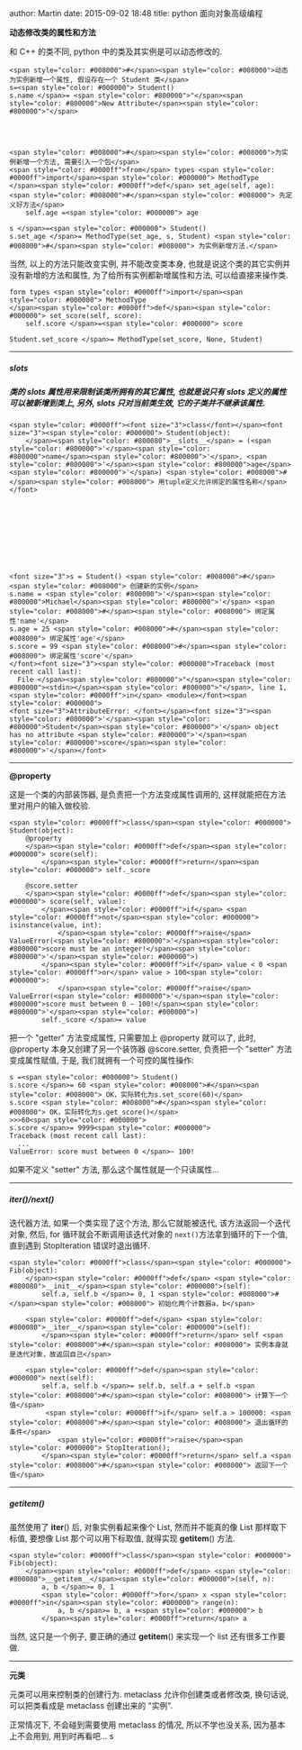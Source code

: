 author: Martin
date: 2015-09-02 18:48
title: python 面向对象高级编程

**动态修改类的属性和方法**

和 C++ 的类不同, python 中的类及其实例是可以动态修改的.

    <span style="color: #008000">#</span><span style="color: #008000">动态为实例新增一个属性, 假设存在一个 Student 类</span>
    s=<span style="color: #000000"> Student()
    s.name </span>= <span style="color: #800000">"</span><span style="color: #800000">New Attribute</span><span style="color: #800000">"</span>




    <span style="color: #008000">#</span><span style="color: #008000">为实例新增一个方法, 需要引入一个包</span>
    <span style="color: #0000ff">from</span> types <span style="color: #0000ff">import</span><span style="color: #000000"> MethodType
    </span><span style="color: #0000ff">def</span> set_age(self, age): <span style="color: #008000">#</span><span style="color: #008000"> 先定义好方法</span>
        self.age =<span style="color: #000000"> age

    s </span>=<span style="color: #000000"> Student()
    s.set_age </span>= MethodType(set_age, s, Student) <span style="color: #008000">#</span><span style="color: #008000"> 为实例新增方法.</span>




当然, 以上的方法只能改变实例, 并不能改变类本身, 也就是说这个类的其它实例并没有新增的方法和属性, 为了给所有实例都新增属性和方法, 可以给直接来操作类.



    form types <span style="color: #0000ff">import</span><span style="color: #000000"> MethodType
    </span><span style="color: #0000ff">def</span><span style="color: #000000"> set_score(self, score):
        self.score </span>=<span style="color: #000000"> score

    Student.set_score </span>= MethodType(set_score, None, Student)




* * *





##### __slots__




##### 类的 __slots__ 属性用来限制该类所拥有的其它属性, 也就是说只有 __slots__ 定义的属性可以被新增到类上, 另外, __slots__ 只对当前类生效, 它的子类并不继承该属性.



    <span style="color: #0000ff"><font size="3">class</font></span><font size="3"><span style="color: #000000"> Student(object):
        </span><span style="color: #800080">__slots__</span> = (<span style="color: #800000">'</span><span style="color: #800000">name</span><span style="color: #800000">'</span>, <span style="color: #800000">'</span><span style="color: #800000">age</span><span style="color: #800000">'</span>) <span style="color: #008000">#</span><span style="color: #008000"> 用tuple定义允许绑定的属性名称</span></font>










    <font size="3">s = Student() <span style="color: #008000">#</span><span style="color: #008000"> 创建新的实例</span>
    s.name = <span style="color: #800000">'</span><span style="color: #800000">Michael</span><span style="color: #800000">'</span> <span style="color: #008000">#</span><span style="color: #008000"> 绑定属性'name'</span>
    s.age = 25 <span style="color: #008000">#</span><span style="color: #008000"> 绑定属性'age'</span>
    s.score = 99 <span style="color: #008000">#</span><span style="color: #008000"> 绑定属性'score'</span>
    </font><font size="3"><span style="color: #000000">Traceback (most recent call last):
      File </span><span style="color: #800000">"</span><span style="color: #800000"><stdin></span><span style="color: #800000">"</span>, line 1, <span style="color: #0000ff">in</span> <module></font><span style="color: #000000">
    <font size="3">AttributeError: </font></span><font size="3"><span style="color: #800000">'</span><span style="color: #800000">Student</span><span style="color: #800000">'</span> object has no attribute <span style="color: #800000">'</span><span style="color: #800000">score</span><span style="color: #800000">'</span></font>




* * *





**@property**




这是一个类的内部装饰器, 是负责把一个方法变成属性调用的, 这样就能把在方法里对用户的输入做校验.



    <span style="color: #0000ff">class</span><span style="color: #000000"> Student(object):
        @property
        </span><span style="color: #0000ff">def</span><span style="color: #000000"> score(self):
            </span><span style="color: #0000ff">return</span><span style="color: #000000"> self._score

        @score.setter
        </span><span style="color: #0000ff">def</span><span style="color: #000000"> score(self, value):
            </span><span style="color: #0000ff">if</span> <span style="color: #0000ff">not</span><span style="color: #000000"> isinstance(value, int):
                </span><span style="color: #0000ff">raise</span> ValueError(<span style="color: #800000">'</span><span style="color: #800000">score must be an integer!</span><span style="color: #800000">'</span><span style="color: #000000">)
            </span><span style="color: #0000ff">if</span> value < 0 <span style="color: #0000ff">or</span> value > 100<span style="color: #000000">:
                </span><span style="color: #0000ff">raise</span> ValueError(<span style="color: #800000">'</span><span style="color: #800000">score must between 0 ~ 100!</span><span style="color: #800000">'</span><span style="color: #000000">)
            self._score </span>= value




把一个 "getter" 方法变成属性, 只需要加上 @property 就可以了, 此时, @property 本身又创建了另一个装饰器 @score.setter, 负责把一个 "setter" 方法变成属性赋值, 于是, 我们就拥有一个可控的属性操作:



    s =<span style="color: #000000"> Student()
    s.score </span>= 60 <span style="color: #008000">#</span><span style="color: #008000"> OK，实际转化为s.set_score(60)</span>
    s.score <span style="color: #008000">#</span><span style="color: #008000"> OK，实际转化为s.get_score()</span>
    >>>60<span style="color: #000000">
    s.score </span>= 9999<span style="color: #000000">
    Traceback (most recent call last):
      ...
    ValueError: score must between 0 </span>~ 100!





如果不定义 "setter" 方法, 那么这个属性就是一个只读属性...




* * *





##### __iter__()/next()




迭代器方法, 如果一个类实现了这个方法, 那么它就能被迭代, 该方法返回一个迭代对象, 然后, for 循环就会不断调用该迭代对象的 `next()`方法拿到循环的下一个值, 直到遇到 StopIteration 错误时退出循环.



    <span style="color: #0000ff">class</span><span style="color: #000000"> Fib(object):
        </span><span style="color: #0000ff">def</span> <span style="color: #800080">__init__</span><span style="color: #000000">(self):
            self.a, self.b </span>= 0, 1 <span style="color: #008000">#</span><span style="color: #008000"> 初始化两个计数器a，b</span>

        <span style="color: #0000ff">def</span> <span style="color: #800080">__iter__</span><span style="color: #000000">(self):
            </span><span style="color: #0000ff">return</span> self <span style="color: #008000">#</span><span style="color: #008000"> 实例本身就是迭代对象，故返回自己</span>

        <span style="color: #0000ff">def</span><span style="color: #000000"> next(self):
            self.a, self.b </span>= self.b, self.a + self.b <span style="color: #008000">#</span><span style="color: #008000"> 计算下一个值</span>
             <span style="color: #0000ff">if</span> self.a > 100000: <span style="color: #008000">#</span><span style="color: #008000"> 退出循环的条件</span>
                <span style="color: #0000ff">raise</span><span style="color: #000000"> StopIteration();
            </span><span style="color: #0000ff">return</span> self.a <span style="color: #008000">#</span><span style="color: #008000"> 返回下一个值</span>




* * *





##### __getitem__()




虽然使用了 __iter__() 后, 对象实例看起来像个 List, 然而并不能真的像 List 那样取下标值, 要想像 List 那个可以用下标取值, 就得实现 __getitem__() 方法.



    <span style="color: #0000ff">class</span><span style="color: #000000"> Fib(object):
        </span><span style="color: #0000ff">def</span> <span style="color: #800080">__getitem__</span><span style="color: #000000">(self, n):
            a, b </span>= 0, 1
            <span style="color: #0000ff">for</span> x <span style="color: #0000ff">in</span><span style="color: #000000"> range(n):
                a, b </span>= b, a +<span style="color: #000000"> b
            </span><span style="color: #0000ff">return</span> a




当然, 这只是一个例子, 要正确的通过 __getitem__() 来实现一个 list 还有很多工作要做.







* * *







**元类**




元类可以用来控制类的创建行为.
metaclass 允许你创建类或者修改类, 换句话说, 可以把类看成是 metaclass 创建出来的 "实例".




正常情况下, 不会碰到需要使用 metaclass 的情况, 所以不学也没关系, 因为基本上不会用到, 用到时再看吧...
  s
